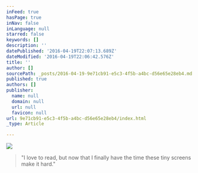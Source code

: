 ```yaml
---
inFeed: true
hasPage: true
inNav: false
inLanguage: null
starred: false
keywords: []
description: ''
datePublished: '2016-04-19T22:07:13.689Z'
dateModified: '2016-04-19T22:06:42.576Z'
title: ''
author: []
sourcePath: _posts/2016-04-19-9e71cb91-e5c3-4f5b-a4bc-d56e65e28eb4.md
published: true
authors: []
publisher:
  name: null
  domain: null
  url: null
  favicon: null
url: 9e71cb91-e5c3-4f5b-a4bc-d56e65e28eb4/index.html
_type: Article

---
```

![](https://the-grid-user-content.s3-us-west-2.amazonaws.com/351155d7-5cd0-4429-a0d3-27c72df09c85.jpg)

> "I love to read, but now that I finally have the time these tiny screens make it hard."